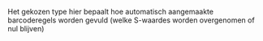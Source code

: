 Het gekozen type hier bepaalt hoe automatisch aangemaakte barcoderegels worden gevuld (welke S-waardes worden overgenomen of nul blijven)
